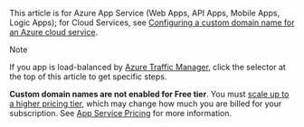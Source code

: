 This article is for Azure App Service (Web Apps, API Apps, Mobile Apps, Logic Apps); for Cloud Services, see [Configuring a custom domain name for an Azure cloud service](../articles/cloud-services/cloud-services-custom-domain-name.md).

> [!NOTE]
> If you app is load-balanced by [Azure Traffic Manager](https://azure.microsoft.com/services/traffic-manager/), click the selector at the top of this article to get specific steps.
> 
> **Custom domain names are not enabled for Free tier**. You must [scale up to a higher pricing tier](../articles/app-service/web-sites-scale.md), which may change how much you are billed for your subscription. 
> See [App Service Pricing](https://azure.microsoft.com/pricing/details/app-service/) for more information.
> 
> 

